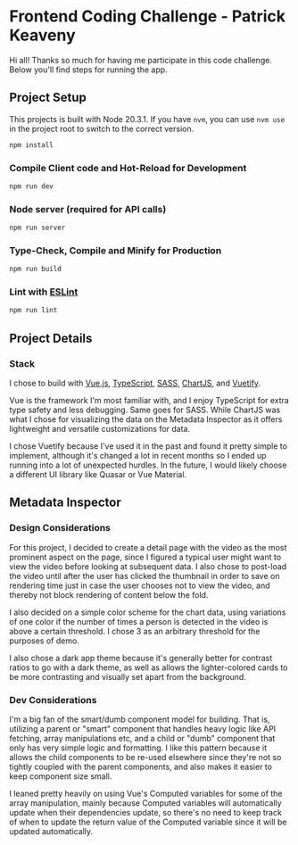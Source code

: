# Frontend Coding Challenge - Patrick Keaveny

Hi all!
Thanks so much for having me participate in this code challenge. Below you'll find steps for running the app.



## Project Setup

This projects is built with Node 20.3.1. 
If you have `nvm`, you can use `nvm use` in the project root to switch to the correct version.

```sh
npm install
```

### Compile Client code and Hot-Reload for Development

```sh
npm run dev
```

### Node server (required for API calls)

```sh
npm run server
```

### Type-Check, Compile and Minify for Production

```sh
npm run build
```

### Lint with [ESLint](https://eslint.org/)

```sh
npm run lint
```

## Project Details

### Stack

I chose to build with [Vue.js](https://vuejs.org/), [TypeScript](https://www.typescriptlang.org/), [SASS](https://sass-lang.com/), [ChartJS](https://www.chartjs.org/), and [Vuetify](https://vuetifyjs.com/en/).

Vue is the framework I'm most familiar with, and I enjoy TypeScript for extra type safety and less debugging. Same goes for SASS. While ChartJS was what I chose for visualizing the data on the Metadata Inspector as it offers lightweight and versatile customizations for data.

I chose Vuetify because I've used it in the past and found it pretty simple to implement, although it's changed a lot in recent months so I ended up running into a lot of unexpected hurdles. In the future, I would likely choose a different UI library like Quasar or Vue Material. 

## Metadata Inspector

### Design Considerations

For this project, I decided to create a detail page with the video as the most prominent aspect on the page, since I figured a typical user might want to view the video before looking at subsequent data. I also chose to post-load the video until after the user has clicked the thumbnail in order to save on rendering time just in case the user chooses not to view the video, and thereby not block rendering of content below the fold. 

I also decided on a simple color scheme for the chart data, using variations of one color if the number of times a person is detected in the video is above a certain threshold. I chose 3 as an arbitrary threshold for the purposes of demo.

I also chose a dark app theme because it's generally better for contrast ratios to go with a dark theme, as well as allows the lighter-colored cards to be more contrasting and visually set apart from the background.

### Dev Considerations

I'm a big fan of the smart/dumb component model for building. That is, utilizing a parent or "smart" component that handles heavy logic like API fetching, array manipulations etc, and a child or "dumb" component that only has very simple logic and formatting. I like this pattern because it allows the child components to be re-used elsewhere since they're not so tightly coupled with the parent components, and also makes it easier to keep component size small. 

I leaned pretty heavily on using Vue's Computed variables for some of the array manipulation, mainly because Computed variables will automatically update when their dependencies update, so there's no need to keep track of when to update the return value of the Computed variable since it will be updated automatically. 

